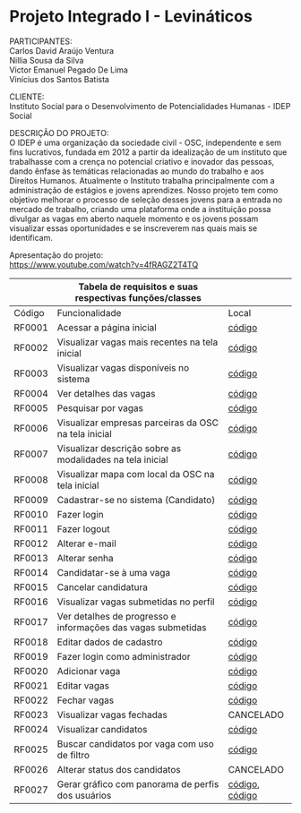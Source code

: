 # Projeto Integrado I - Levináticos

PARTICIPANTES: </br>
Carlos David Araújo Ventura </br>
Nillia Sousa da Silva </br>
Victor Emanuel Pegado De Lima </br>
Vinícius dos Santos Batista </br>

CLIENTE: </br>
Instituto Social para o Desenvolvimento de Potencialidades Humanas - IDEP Social

DESCRIÇÃO DO PROJETO: </br>
O IDEP é uma organização da sociedade civil - OSC, independente e sem fins lucrativos, fundada em 2012
a partir da idealização de um instituto que trabalhasse com a crença no potencial criativo e
inovador das pessoas, dando ênfase às temáticas relacionadas ao mundo do trabalho e aos
Direitos Humanos. Atualmente o Instituto trabalha principalmente com a administração de estágios e
jovens aprendizes. Nosso projeto tem como objetivo melhorar o processo de seleção
desses jovens para a entrada no mercado de trabalho, criando uma plataforma onde a
instituição possa divulgar as vagas em aberto naquele momento e os jovens possam
visualizar essas oportunidades e se inscreverem nas quais mais se identificam.

Apresentação do projeto: </br>
https://www.youtube.com/watch?v=4fRAGZ2T4TQ

|                                            |   Tabela de requisitos e suas respectivas funções/classes    |                                           |  
|--------------------------------------------|--------------------------------------------------------------|-------------------------------------------|
| Código                                     | Funcionalidade                                               | Local                                     |
| RF0001                                     | Acessar a página inicial                                     |<a href="https://github.com/nillias/projetoIntegrado1_Levinaticos/blob/8703956128397c12dc7597b5525dcb34769c1159/checkpoint3-node-bootstrap/views/paginas/home/index.hbs#L1-L45">código</a>                                         |
| RF0002                                     | Visualizar vagas mais recentes na tela inicial               |<a href="https://github.com/nillias/projetoIntegrado1_Levinaticos/blob/1084f65d74896ed6cced74e7a647ac5939c47a8f/checkpoint3-node-bootstrap/functions/Vaga.js#L58-L67">código</a>                              |
| RF0003                                     | Visualizar vagas disponíveis no sistema                      |<a href="https://github.com/nillias/projetoIntegrado1_Levinaticos/blob/1084f65d74896ed6cced74e7a647ac5939c47a8f/checkpoint3-node-bootstrap/functions/Vaga.js#L48-L56">código</a>                                            |
| RF0004                                     | Ver detalhes das vagas                                       |<a href="https://github.com/nillias/projetoIntegrado1_Levinaticos/blob/e44b8b8fa7eb0e42dbbef731d2ff247ce1ae5e39/checkpoint3-node-bootstrap/views/partials/modalVaga.hbs#L1-L93">código</a>                                           |
| RF0005                                     | Pesquisar por vagas                                          |<a href="https://github.com/nillias/projetoIntegrado1_Levinaticos/blob/e44b8b8fa7eb0e42dbbef731d2ff247ce1ae5e39/checkpoint3-node-bootstrap/views/paginas/vaga/index.hbs#L117-L131">código</a>                              |
| RF0006                                     | Visualizar empresas parceiras da OSC na tela inicial         |<a href="https://github.com/nillias/projetoIntegrado1_Levinaticos/blob/e44b8b8fa7eb0e42dbbef731d2ff247ce1ae5e39/checkpoint3-node-bootstrap/views/partials/parceiros.hbs#L1-L16">código</a>                              |
| RF0007                                     | Visualizar descrição sobre as modalidades na tela inicial    |<a href="https://github.com/nillias/projetoIntegrado1_Levinaticos/blob/e44b8b8fa7eb0e42dbbef731d2ff247ce1ae5e39/checkpoint3-node-bootstrap/views/partials/modalidades.hbs#L1-L53">código</a>                              |
| RF0008                                     | Visualizar mapa com local da OSC na tela inicial             |<a href="https://github.com/nillias/projetoIntegrado1_Levinaticos/blob/e44b8b8fa7eb0e42dbbef731d2ff247ce1ae5e39/checkpoint3-node-bootstrap/views/partials/mapa.hbs#L1-L23">código</a>                              |
| RF0009                                     | Cadastrar-se no sistema (Candidato)                          |<a href="https://github.com/nillias/projetoIntegrado1_Levinaticos/blob/e44b8b8fa7eb0e42dbbef731d2ff247ce1ae5e39/checkpoint3-node-bootstrap/functions/User.js#L210-L222">código</a>                                           |
| RF0010                                     | Fazer login                                                  |<a href="https://github.com/nillias/projetoIntegrado1_Levinaticos/blob/e44b8b8fa7eb0e42dbbef731d2ff247ce1ae5e39/checkpoint3-node-bootstrap/functions/User.js#L206-L208">código</a>                                           |
| RF0011                                     | Fazer logout                                                 |<a href="https://github.com/nillias/projetoIntegrado1_Levinaticos/blob/e44b8b8fa7eb0e42dbbef731d2ff247ce1ae5e39/checkpoint3-node-bootstrap/functions/User.js#L224-L226">código</a>                                           |
| RF0012                                     | Alterar e-mail                                               |<a href="https://github.com/nillias/projetoIntegrado1_Levinaticos/blob/e44b8b8fa7eb0e42dbbef731d2ff247ce1ae5e39/checkpoint3-node-bootstrap/functions/User.js#L232-L234">código</a>                                           |
| RF0013                                     | Alterar senha                                                |<a href="https://github.com/nillias/projetoIntegrado1_Levinaticos/blob/e44b8b8fa7eb0e42dbbef731d2ff247ce1ae5e39/checkpoint3-node-bootstrap/functions/User.js#L260-L265">código</a>                                           |
| RF0014                                     | Candidatar-se à uma vaga                                     |<a href="https://github.com/nillias/projetoIntegrado1_Levinaticos/blob/e44b8b8fa7eb0e42dbbef731d2ff247ce1ae5e39/checkpoint3-node-bootstrap/functions/User.js#L267-L272">código</a>                                           |
| RF0015                                     | Cancelar candidatura                                         |<a href="https://github.com/nillias/projetoIntegrado1_Levinaticos/blob/e44b8b8fa7eb0e42dbbef731d2ff247ce1ae5e39/checkpoint3-node-bootstrap/functions/User.js#L284-L287">código</a>                                           |
| RF0016                                     | Visualizar vagas submetidas no perfil                        |<a href="https://github.com/nillias/projetoIntegrado1_Levinaticos/blob/e44b8b8fa7eb0e42dbbef731d2ff247ce1ae5e39/checkpoint3-node-bootstrap/functions/User.js#L274-L282">código</a>                                           |
| RF0017                                     | Ver detalhes de progresso e informações das vagas submetidas |<a href="https://github.com/nillias/projetoIntegrado1_Levinaticos/blob/e44b8b8fa7eb0e42dbbef731d2ff247ce1ae5e39/checkpoint3-node-bootstrap/views/paginas/perfil/index.hbs#L12-L169">código</a>                                           |
| RF0018                                     | Editar dados de cadastro                                     |<a href="https://github.com/nillias/projetoIntegrado1_Levinaticos/blob/e44b8b8fa7eb0e42dbbef731d2ff247ce1ae5e39/checkpoint3-node-bootstrap/functions/User.js#L228-L249">código</a>                                           |
| RF0019                                     | Fazer login como administrador                               |<a href="https://github.com/nillias/projetoIntegrado1_Levinaticos/blob/e44b8b8fa7eb0e42dbbef731d2ff247ce1ae5e39/checkpoint3-node-bootstrap/middlewares/autenticacao.js#L27-L33">código</a>                              |
| RF0020                                     | Adicionar vaga                                               |<a href="https://github.com/nillias/projetoIntegrado1_Levinaticos/blob/e44b8b8fa7eb0e42dbbef731d2ff247ce1ae5e39/checkpoint3-node-bootstrap/functions/Vaga.js#L98-L122">código</a>                                           |
| RF0021                                     | Editar vagas                                                 |<a href="https://github.com/nillias/projetoIntegrado1_Levinaticos/blob/e44b8b8fa7eb0e42dbbef731d2ff247ce1ae5e39/checkpoint3-node-bootstrap/functions/Vaga.js#L128-L146">código</a>                              |
| RF0022                                     | Fechar vagas                                                 |<a href="https://github.com/nillias/projetoIntegrado1_Levinaticos/blob/e44b8b8fa7eb0e42dbbef731d2ff247ce1ae5e39/checkpoint3-node-bootstrap/functions/Vaga.js#L124-L126">código</a>                              |
| RF0023                                     | Visualizar vagas fechadas                                    |CANCELADO                             |
| RF0024                                     | Visualizar candidatos                                        |<a href="https://github.com/nillias/projetoIntegrado1_Levinaticos/blob/e44b8b8fa7eb0e42dbbef731d2ff247ce1ae5e39/checkpoint3-node-bootstrap/functions/User.js#L195-L204">código</a>                              |
| RF0025                                     | Buscar candidatos por vaga com uso de filtro                 |<a href="https://github.com/nillias/projetoIntegrado1_Levinaticos/blob/e44b8b8fa7eb0e42dbbef731d2ff247ce1ae5e39/checkpoint3-node-bootstrap/functions/User.js#L325-L334">código</a>                              |
| RF0026                                     | Alterar status dos candidatos                                |CANCELADO                              |
| RF0027                                     | Gerar gráfico com panorama de perfis dos usuários            |<a href="https://github.com/nillias/projetoIntegrado1_Levinaticos/blob/e44b8b8fa7eb0e42dbbef731d2ff247ce1ae5e39/checkpoint3-node-bootstrap/functions/User.js#L289-L323">código</a>, <a href="https://github.com/nillias/projetoIntegrado1_Levinaticos/blob/e44b8b8fa7eb0e42dbbef731d2ff247ce1ae5e39/checkpoint3-node-bootstrap/views/partials/graficoIdade.hbs#L1-L52">código</a>                              |

